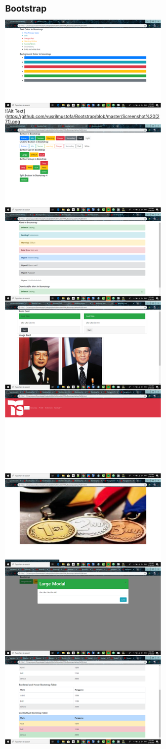 # Bootstrap
![Alt Text](https://github.com/yusrilmustofa/Bootstrap/blob/master/Screenshot%20(270).png)
![Alt Text](https://github.com/yusrilmustofa/Bootstrap/blob/master/Screenshot%20(271).png
![Alt Text](https://github.com/yusrilmustofa/Bootstrap/blob/master/Screenshot%20(272).png)
![Alt Text](https://github.com/yusrilmustofa/Bootstrap/blob/master/Screenshot%20(273).png)
![Alt Text](https://github.com/yusrilmustofa/Bootstrap/blob/master/Screenshot%20(274).png)
![Alt Text](https://github.com/yusrilmustofa/Bootstrap/blob/master/Screenshot%20(275).png)
![Alt Text](https://github.com/yusrilmustofa/Bootstrap/blob/master/Screenshot%20(276).png)
![Alt Text](https://github.com/yusrilmustofa/Bootstrap/blob/master/Screenshot%20(277).png)
![Alt Text](https://github.com/yusrilmustofa/Bootstrap/blob/master/Screenshot%20(278).png)
